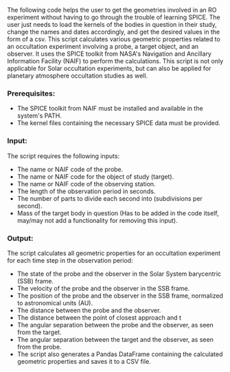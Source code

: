 The following code helps the user to get the geometries involved in an RO experiment without having to go through the trouble of learning SPICE. The user just needs to load the kernels of the bodies in question in their study, change the names and dates accordingly, and get the desired values in the form of a csv. This script calculates various geometric properties related to an occultation experiment involving a probe, a target object, and an observer. It uses the SPICE toolkit from NASA's Navigation and Ancillary Information Facility (NAIF) to perform the calculations. This script is not only applicable for Solar occultation experiments, but can also be applied for planetary atmosphere occultation studies as well.

### Prerequisites:
- The SPICE toolkit from NAIF must be installed and available in the system's PATH.
- The kernel files containing the necessary SPICE data must be provided.


### Input:
The script requires the following inputs:

- The name or NAIF code of the probe.
- The name or NAIF code for the object of study (target).
- The name or NAIF code of the observing station.
- The length of the observation period in seconds.
- The number of parts to divide each second into (subdivisions per second).
- Mass of the target body in question (Has to be added in the code itself, may/may not add a functionality for removing this input).

### Output:
The script calculates all geometric properties for an occultation experiment for each time step in the observation period:

- The state of the probe and the observer in the Solar System barycentric (SSB) frame.
- The velocity of the probe and the observer in the SSB frame.
- The position of the probe and the observer in the SSB frame, normalized to astronomical units (AU).
- The distance between the probe and the observer.
- The distance between the point of closest approach and t
- The angular separation between the probe and the observer, as seen from the target.
- The angular separation between the target and the observer, as seen from the probe.
- The script also generates a Pandas DataFrame containing the calculated geometric properties and saves it to a CSV file.

